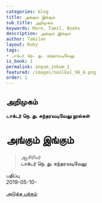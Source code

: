```yaml
---
categories: blog
title: அங்கும் இங்கும்
sub_title: அறிமுகம்
keywords: More, Tamil, Books
description: அங்கும் இங்கும்
author: Tamilan
layout: Ruby
tags:
- டாக்டர் நெ. து. சுந்தரவடிவேலு
is_book: 1
permalink: angum_inkum_1
featured: /images/noolkal_96_6.png
order: 1
---
```



## அறிமுகம்

**டாக்டர் நெ. து. சுந்தரவடிவேலு நூல்கள்**

# அங்கும் இங்கும்

> ஆசிரியர்  
>  **டாக்டர் நெ. து. சுந்தரவடிவேலு**

பதிப்பு  
2019-05-10-

[அடுத்த பக்கம்](angum_inkum_2)